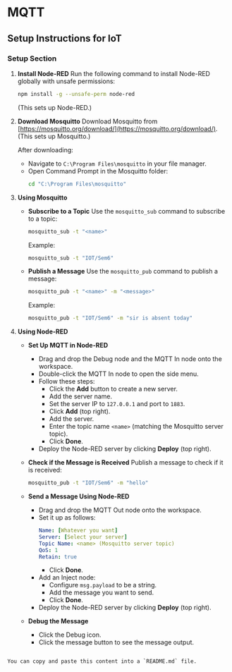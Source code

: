 # MQTT

## Setup Instructions for IoT

### Setup Section

1. **Install Node-RED**
   Run the following command to install Node-RED globally with unsafe permissions:
   ```bash
   npm install -g --unsafe-perm node-red
   ```
   (This sets up Node-RED.)

2. **Download Mosquitto**
   Download Mosquitto from [https://mosquitto.org/download/](https://mosquitto.org/download/).
   (This sets up Mosquitto.)

   After downloading:

   - Navigate to `C:\Program Files\mosquitto` in your file manager.
   - Open Command Prompt in the Mosquitto folder:
     ```bash
     cd "C:\Program Files\mosquitto"
     ```

3. **Using Mosquitto**

   - **Subscribe to a Topic**
     Use the `mosquitto_sub` command to subscribe to a topic:
     ```bash
     mosquitto_sub -t "<name>"
     ```
     Example:
     ```bash
     mosquitto_sub -t "IOT/Sem6"
     ```

   - **Publish a Message**
     Use the `mosquitto_pub` command to publish a message:
     ```bash
     mosquitto_pub -t "<name>" -m "<message>"
     ```
     Example:
     ```bash
     mosquitto_pub -t "IOT/Sem6" -m "sir is absent today"
     ```

4. **Using Node-RED**

   - **Set Up MQTT in Node-RED**
     - Drag and drop the Debug node and the MQTT In node onto the workspace.
     - Double-click the MQTT In node to open the side menu.
     - Follow these steps:
       - Click the **Add** button to create a new server.
       - Add the server name.
       - Set the server IP to `127.0.0.1` and port to `1883`.
       - Click **Add** (top right).
       - Add the server.
       - Enter the topic name `<name>` (matching the Mosquitto server topic).
       - Click **Done**.
     - Deploy the Node-RED server by clicking **Deploy** (top right).

   - **Check if the Message is Received**
     Publish a message to check if it is received:
     ```bash
     mosquitto_pub -t "IOT/Sem6" -m "hello"
     ```

   - **Send a Message Using Node-RED**
     - Drag and drop the MQTT Out node onto the workspace.
     - Set it up as follows:
       ```yaml
       Name: [Whatever you want]
       Server: [Select your server]
       Topic Name: <name> (Mosquitto server topic)
       QoS: 1
       Retain: true
       ```
       - Click **Done**.
     - Add an Inject node:
       - Configure `msg.payload` to be a string.
       - Add the message you want to send.
       - Click **Done**.
     - Deploy the Node-RED server by clicking **Deploy** (top right).

   - **Debug the Message**
     - Click the Debug icon.
     - Click the message button to see the message output.
```

You can copy and paste this content into a `README.md` file.
